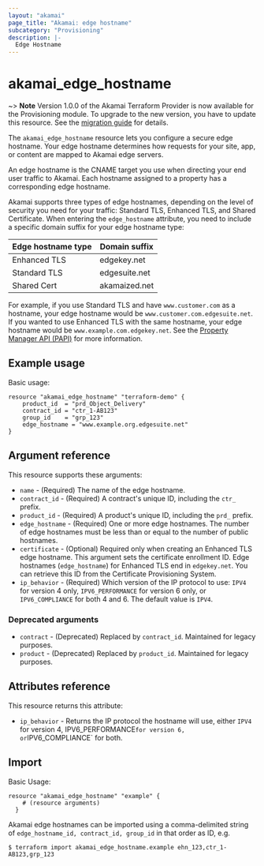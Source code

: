 ```yaml
---
layout: "akamai"
page_title: "Akamai: edge hostname"
subcategory: "Provisioning"
description: |-
  Edge Hostname
---
```


# akamai_edge_hostname

~> **Note** Version 1.0.0 of the Akamai Terraform Provider is now available for the Provisioning module. To upgrade to the new version, you have to update this resource. See the [migration guide](guides/1.0_migration.md) for details. 

The `akamai_edge_hostname` resource lets you configure a secure edge hostname. Your edge hostname determines how requests for your site, app, or content are mapped to Akamai edge servers. 

An edge hostname is the CNAME target you use when directing your end user traffic to Akamai. Each hostname assigned to a property has a corresponding edge hostname. 
 
Akamai supports three types of edge hostnames, depending on the level of security you need for your traffic: Standard TLS, Enhanced TLS, and Shared Certificate. When entering the `edge_hostname` attribute, you need to include a specific domain suffix for your edge hostname type: 

| Edge hostname type | Domain suffix |
|------|-------|
| Enhanced TLS | edgekey.net |
| Standard TLS | edgesuite.net |
| Shared Cert | akamaized.net |

For example, if you use Standard TLS and have `www.customer.com` as a hostname, your edge hostname would be `www.customer.com.edgesuite.net`. If you wanted to use Enhanced TLS with the same hostname, your edge hostname would be `www.example.com.edgekey.net`. See the [Property Manager API (PAPI)](https://developer.akamai.com/api/core_features/property_manager/v1.html#createedgehostnames) for more information.

## Example usage

Basic usage:

```hcl
resource "akamai_edge_hostname" "terraform-demo" {
    product_id  = "prd_Object_Delivery"
    contract_id = "ctr_1-AB123"
    group_id    = "grp_123"
    edge_hostname = "www.example.org.edgesuite.net"
}
```

## Argument reference

This resource supports these arguments:

* `name` - (Required) The name of the edge hostname.
* `contract_id` - (Required) A contract's unique ID, including the `ctr_` prefix. 
* `product_id` - (Required) A product's unique ID, including the `prd_` prefix.
* `edge_hostname` - (Required) One or more edge hostnames. The number of edge hostnames must be less than or equal to the number of public hostnames.
* `certificate` - (Optional) Required only when creating an Enhanced TLS edge hostname. This argument sets the certificate enrollment ID. Edge hostnames (`edge_hostname`) for Enhanced TLS end in `edgekey.net`. You can retrieve this ID from the Certificate Provisioning System.
* `ip_behavior` - (Required) Which version of the IP protocol to use: `IPV4` for version 4 only, `IPV6_PERFORMANCE` for version 6 only, or `IPV6_COMPLIANCE` for both 4 and 6. The default value is `IPV4`.

### Deprecated arguments

* `contract` - (Deprecated) Replaced by `contract_id`. Maintained for legacy purposes.
* `product` - (Deprecated) Replaced by `product_id`. Maintained for legacy purposes.

## Attributes reference

This resource returns this attribute:

* `ip_behavior` - Returns the IP protocol the hostname will use, either `IPV4` for version 4, IPV6_PERFORMANCE` for version 6, or `IPV6_COMPLIANCE` for both.

## Import

Basic Usage:

```hcl
resource "akamai_edge_hostname" "example" {
    # (resource arguments)
  }
```

Akamai edge hostnames can be imported using a comma-delimited string of `edge_hostname_id, contract_id, group_id` in that order as ID, e.g.

```shell
$ terraform import akamai_edge_hostname.example ehn_123,ctr_1-AB123,grp_123
```